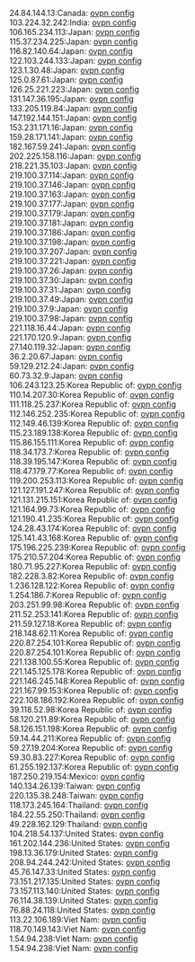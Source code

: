 24.84.144.13:Canada: [ovpn config](vpn/24_84_144_13.ovpn)  
103.224.32.242:India: [ovpn config](vpn/103_224_32_242.ovpn)  
106.165.234.113:Japan: [ovpn config](vpn/106_165_234_113.ovpn)  
115.37.234.225:Japan: [ovpn config](vpn/115_37_234_225.ovpn)  
116.82.140.64:Japan: [ovpn config](vpn/116_82_140_64.ovpn)  
122.103.244.133:Japan: [ovpn config](vpn/122_103_244_133.ovpn)  
123.1.30.48:Japan: [ovpn config](vpn/123_1_30_48.ovpn)  
125.0.87.61:Japan: [ovpn config](vpn/125_0_87_61.ovpn)  
126.25.221.223:Japan: [ovpn config](vpn/126_25_221_223.ovpn)  
131.147.36.195:Japan: [ovpn config](vpn/131_147_36_195.ovpn)  
133.205.119.84:Japan: [ovpn config](vpn/133_205_119_84.ovpn)  
147.192.144.151:Japan: [ovpn config](vpn/147_192_144_151.ovpn)  
153.231.171.16:Japan: [ovpn config](vpn/153_231_171_16.ovpn)  
159.28.171.141:Japan: [ovpn config](vpn/159_28_171_141.ovpn)  
182.167.59.241:Japan: [ovpn config](vpn/182_167_59_241.ovpn)  
202.225.158.116:Japan: [ovpn config](vpn/202_225_158_116.ovpn)  
218.221.35.103:Japan: [ovpn config](vpn/218_221_35_103.ovpn)  
219.100.37.114:Japan: [ovpn config](vpn/219_100_37_114.ovpn)  
219.100.37.146:Japan: [ovpn config](vpn/219_100_37_146.ovpn)  
219.100.37.163:Japan: [ovpn config](vpn/219_100_37_163.ovpn)  
219.100.37.177:Japan: [ovpn config](vpn/219_100_37_177.ovpn)  
219.100.37.179:Japan: [ovpn config](vpn/219_100_37_179.ovpn)  
219.100.37.181:Japan: [ovpn config](vpn/219_100_37_181.ovpn)  
219.100.37.186:Japan: [ovpn config](vpn/219_100_37_186.ovpn)  
219.100.37.198:Japan: [ovpn config](vpn/219_100_37_198.ovpn)  
219.100.37.207:Japan: [ovpn config](vpn/219_100_37_207.ovpn)  
219.100.37.221:Japan: [ovpn config](vpn/219_100_37_221.ovpn)  
219.100.37.26:Japan: [ovpn config](vpn/219_100_37_26.ovpn)  
219.100.37.30:Japan: [ovpn config](vpn/219_100_37_30.ovpn)  
219.100.37.31:Japan: [ovpn config](vpn/219_100_37_31.ovpn)  
219.100.37.49:Japan: [ovpn config](vpn/219_100_37_49.ovpn)  
219.100.37.9:Japan: [ovpn config](vpn/219_100_37_9.ovpn)  
219.100.37.98:Japan: [ovpn config](vpn/219_100_37_98.ovpn)  
221.118.16.44:Japan: [ovpn config](vpn/221_118_16_44.ovpn)  
221.170.120.9:Japan: [ovpn config](vpn/221_170_120_9.ovpn)  
27.140.119.32:Japan: [ovpn config](vpn/27_140_119_32.ovpn)  
36.2.20.67:Japan: [ovpn config](vpn/36_2_20_67.ovpn)  
59.129.212.24:Japan: [ovpn config](vpn/59_129_212_24.ovpn)  
60.73.32.9:Japan: [ovpn config](vpn/60_73_32_9.ovpn)  
106.243.123.25:Korea Republic of: [ovpn config](vpn/106_243_123_25.ovpn)  
110.14.207.30:Korea Republic of: [ovpn config](vpn/110_14_207_30.ovpn)  
111.118.25.237:Korea Republic of: [ovpn config](vpn/111_118_25_237.ovpn)  
112.146.252.235:Korea Republic of: [ovpn config](vpn/112_146_252_235.ovpn)  
112.149.46.139:Korea Republic of: [ovpn config](vpn/112_149_46_139.ovpn)  
115.23.189.138:Korea Republic of: [ovpn config](vpn/115_23_189_138.ovpn)  
115.86.155.111:Korea Republic of: [ovpn config](vpn/115_86_155_111.ovpn)  
118.34.173.7:Korea Republic of: [ovpn config](vpn/118_34_173_7.ovpn)  
118.39.195.147:Korea Republic of: [ovpn config](vpn/118_39_195_147.ovpn)  
118.47.179.77:Korea Republic of: [ovpn config](vpn/118_47_179_77.ovpn)  
119.200.253.113:Korea Republic of: [ovpn config](vpn/119_200_253_113.ovpn)  
121.127.191.247:Korea Republic of: [ovpn config](vpn/121_127_191_247.ovpn)  
121.131.215.151:Korea Republic of: [ovpn config](vpn/121_131_215_151.ovpn)  
121.164.99.73:Korea Republic of: [ovpn config](vpn/121_164_99_73.ovpn)  
121.190.41.235:Korea Republic of: [ovpn config](vpn/121_190_41_235.ovpn)  
124.28.43.174:Korea Republic of: [ovpn config](vpn/124_28_43_174.ovpn)  
125.141.43.168:Korea Republic of: [ovpn config](vpn/125_141_43_168.ovpn)  
175.196.225.239:Korea Republic of: [ovpn config](vpn/175_196_225_239.ovpn)  
175.210.57.204:Korea Republic of: [ovpn config](vpn/175_210_57_204.ovpn)  
180.71.95.227:Korea Republic of: [ovpn config](vpn/180_71_95_227.ovpn)  
182.228.3.82:Korea Republic of: [ovpn config](vpn/182_228_3_82.ovpn)  
1.236.128.122:Korea Republic of: [ovpn config](vpn/1_236_128_122.ovpn)  
1.254.186.7:Korea Republic of: [ovpn config](vpn/1_254_186_7.ovpn)  
203.251.99.98:Korea Republic of: [ovpn config](vpn/203_251_99_98.ovpn)  
211.52.253.141:Korea Republic of: [ovpn config](vpn/211_52_253_141.ovpn)  
211.59.127.18:Korea Republic of: [ovpn config](vpn/211_59_127_18.ovpn)  
218.148.62.11:Korea Republic of: [ovpn config](vpn/218_148_62_11.ovpn)  
220.87.254.101:Korea Republic of: [ovpn config](vpn/220_87_254_101.ovpn)  
220.87.254.101:Korea Republic of: [ovpn config](vpn/220_87_254_101.ovpn)  
221.138.100.55:Korea Republic of: [ovpn config](vpn/221_138_100_55.ovpn)  
221.145.125.178:Korea Republic of: [ovpn config](vpn/221_145_125_178.ovpn)  
221.146.245.148:Korea Republic of: [ovpn config](vpn/221_146_245_148.ovpn)  
221.167.99.153:Korea Republic of: [ovpn config](vpn/221_167_99_153.ovpn)  
222.108.186.192:Korea Republic of: [ovpn config](vpn/222_108_186_192.ovpn)  
39.118.52.98:Korea Republic of: [ovpn config](vpn/39_118_52_98.ovpn)  
58.120.211.89:Korea Republic of: [ovpn config](vpn/58_120_211_89.ovpn)  
58.126.151.198:Korea Republic of: [ovpn config](vpn/58_126_151_198.ovpn)  
59.14.44.211:Korea Republic of: [ovpn config](vpn/59_14_44_211.ovpn)  
59.27.19.204:Korea Republic of: [ovpn config](vpn/59_27_19_204.ovpn)  
59.30.83.227:Korea Republic of: [ovpn config](vpn/59_30_83_227.ovpn)  
61.255.192.137:Korea Republic of: [ovpn config](vpn/61_255_192_137.ovpn)  
187.250.219.154:Mexico: [ovpn config](vpn/187_250_219_154.ovpn)  
140.134.26.139:Taiwan: [ovpn config](vpn/140_134_26_139.ovpn)  
220.135.38.248:Taiwan: [ovpn config](vpn/220_135_38_248.ovpn)  
118.173.245.164:Thailand: [ovpn config](vpn/118_173_245_164.ovpn)  
184.22.55.250:Thailand: [ovpn config](vpn/184_22_55_250.ovpn)  
49.228.162.129:Thailand: [ovpn config](vpn/49_228_162_129.ovpn)  
104.218.54.137:United States: [ovpn config](vpn/104_218_54_137.ovpn)  
161.202.144.236:United States: [ovpn config](vpn/161_202_144_236.ovpn)  
198.13.36.179:United States: [ovpn config](vpn/198_13_36_179.ovpn)  
208.94.244.242:United States: [ovpn config](vpn/208_94_244_242.ovpn)  
45.76.147.33:United States: [ovpn config](vpn/45_76_147_33.ovpn)  
73.151.217.135:United States: [ovpn config](vpn/73_151_217_135.ovpn)  
73.157.113.140:United States: [ovpn config](vpn/73_157_113_140.ovpn)  
76.114.38.139:United States: [ovpn config](vpn/76_114_38_139.ovpn)  
76.88.24.118:United States: [ovpn config](vpn/76_88_24_118.ovpn)  
113.22.106.189:Viet Nam: [ovpn config](vpn/113_22_106_189.ovpn)  
118.70.149.143:Viet Nam: [ovpn config](vpn/118_70_149_143.ovpn)  
1.54.94.238:Viet Nam: [ovpn config](vpn/1_54_94_238.ovpn)  
1.54.94.238:Viet Nam: [ovpn config](vpn/1_54_94_238.ovpn)  
